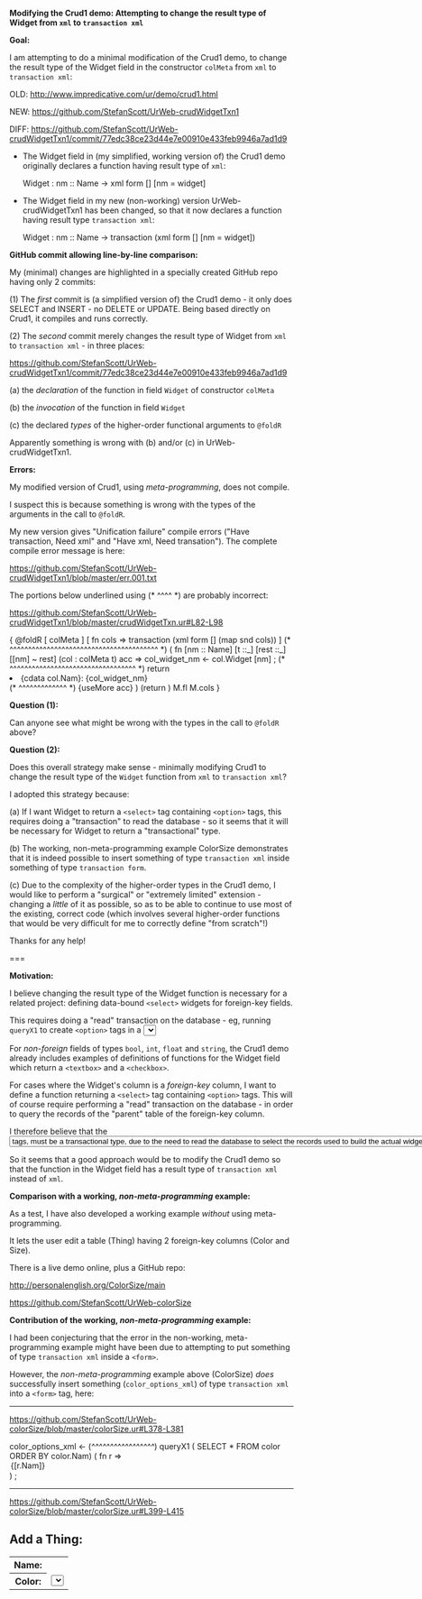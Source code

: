 **Modifying the Crud1 demo: Attempting to change the result type of Widget from `xml` to `transaction xml`**


**Goal:**

I am attempting to do a minimal modification of the Crud1 demo, to change the result type of the Widget field in the constructor `colMeta` from `xml` to `transaction xml`:

  OLD: http://www.impredicative.com/ur/demo/crud1.html

  NEW: https://github.com/StefanScott/UrWeb-crudWidgetTxn1

  DIFF: https://github.com/StefanScott/UrWeb-crudWidgetTxn1/commit/77edc38ce23d44e7e00910e433feb9946a7ad1d9

- The Widget field in (my simplified, working version of) the Crud1 demo originally declares a function having result type of `xml`:

    Widget : nm :: Name -> xml form [] [nm = widget]

- The Widget field in my new (non-working) version UrWeb-crudWidgetTxn1 has been changed, so that it now declares a function having result type `transaction xml`:

    Widget : nm :: Name -> transaction (xml form [] [nm = widget])


**GitHub commit allowing line-by-line comparison:**

My (minimal) changes are highlighted in a specially created GitHub repo having only 2 commits:

(1) The *first* commit is (a simplified version of) the Crud1 demo - it only does SELECT and INSERT - no DELETE or UPDATE. Being based directly on Crud1, it compiles and runs correctly.

(2) The *second* commit merely changes the result type of Widget from `xml` to `transaction xml` - in three places:

  https://github.com/StefanScott/UrWeb-crudWidgetTxn1/commit/77edc38ce23d44e7e00910e433feb9946a7ad1d9

(a) the *declaration* of the function in field `Widget` of constructor `colMeta`

(b) the *invocation* of the function in field `Widget`

(c) the declared *types* of the higher-order functional arguments to `@foldR`

Apparently something is wrong with (b) and/or (c) in UrWeb-crudWidgetTxn1.


**Errors:**

My modified version of Crud1, using *meta-programming*, does not compile. 

I suspect this is because something is wrong with the types of the arguments in the call to `@foldR`.

My new version gives "Unification failure" compile errors ("Have transaction, Need xml" and "Have xml, Need transation"). The complete compile error message is here:

  https://github.com/StefanScott/UrWeb-crudWidgetTxn1/blob/master/err.001.txt


The portions below underlined using (* ^^^^ *) are probably incorrect:

  https://github.com/StefanScott/UrWeb-crudWidgetTxn1/blob/master/crudWidgetTxn.ur#L82-L98

  <form>
    { @foldR 
      [ colMeta ] 
      [ fn cols => transaction (xml form [] (map snd cols)) ]
                (* ^^^^^^^^^^^^^^^^^^^^^^^^^^^^^^^^^^^^^^^^ *)
      ( fn [nm :: Name] [t ::_] [rest ::_] [[nm] ~ rest] (col : colMeta t) acc => 
        col_widget_nm <- col.Widget [nm] ;
     (* ^^^^^^^^^^^^^^^^^^^^^^^^^^^^^^^^^^ *)          
        return 
        <xml>
          <li> {cdata col.Nam}: {col_widget_nm}</li>
                               (* ^^^^^^^^^^^^^ *)          
          {useMore acc}
        </xml> )
      (return <xml/>)
      M.fl 
      M.cols }
    <submit action={create}/>
  </form>


**Question (1):**

Can anyone see what might be wrong with the types in the call to `@foldR` above?

**Question (2):**

Does this overall strategy make sense - minimally modifying Crud1 to change the result type of the `Widget` function from `xml` to `transaction xml`?

I adopted this strategy because:

(a) If I want Widget to return a `<select>` tag containing `<option>` tags, this requires doing a "transaction" to read the database - so it seems that it will be necessary for Widget to return a "transactional" type.

(b) The working, non-meta-programming example ColorSize demonstrates that it is indeed possible to insert something of type `transaction xml` inside something of type `transaction form`.

(c) Due to the complexity of the higher-order types in the Crud1 demo, I would like to perform a "surgical" or "extremely limited" extension - changing a *little* of it as possible, so as to be able to continue to use most of the existing, correct code (which involves several higher-order functions that would be very difficult for me to correctly define "from scratch"!)

Thanks for any help!

===

**Motivation:**

I believe changing the result type of the Widget function is necessary for a related project: defining data-bound `<select>` widgets for foreign-key fields.

This requires doing a "read" transaction on the database - eg, running `queryX1` to create `<option>` tags in a <select> tag, corresponding to records in the "parent" table of the foreign-key field.

For *non-foreign* fields of types `bool`, `int`, `float` and `string`, the Crud1 demo already includes examples of definitions of functions for the Widget field which return a `<textbox>` and a `<checkbox>`.

For cases where the Widget's column is a *foreign-key* column, I want to define a function returning a `<select>` tag containing `<option>` tags. This will of course require performing a "read" transaction on the database - in order to query the records of the "parent" table of the foreign-key column.

I therefore believe that the <select> widget, composed of <option> tags, *must* be a transactional type, due to the need to read the database to select the records used to build the actual widget.

So it seems that a good approach would be to modify the Crud1 demo so that the function in the Widget field has a result type of `transaction xml` instead of `xml`.


**Comparison with a working, *non-meta-programming* example:**

As a test, I have also developed a working example *without* using meta-programming. 

It lets the user edit a table (Thing) having 2 foreign-key columns (Color and Size). 

There is a live demo online, plus a GitHub repo:

  http://personalenglish.org/ColorSize/main

  https://github.com/StefanScott/UrWeb-colorSize


**Contribution of the working, *non-meta-programming* example:**

I had been conjecturing that the error in the non-working, meta-programming example might have been due to attempting to put something of type `transaction xml` inside a `<form>`.

However, the *non-meta-programming* example above (ColorSize) *does* successfully insert something (`color_options_xml`) of type `transaction xml` into a `<form>` tag, here:

---

https://github.com/StefanScott/UrWeb-colorSize/blob/master/colorSize.ur#L378-L381

  color_options_xml <- 
(*^^^^^^^^^^^^^^^^^*)
    queryX1 
      ( SELECT * FROM color ORDER BY color.Nam)
      ( fn r => <xml> <option> {[r.Nam]} </option> </xml> )
  ;

---

https://github.com/StefanScott/UrWeb-colorSize/blob/master/colorSize.ur#L399-L415

  <form>
    <h2>Add a Thing:</h2>
    <table>
      <tr> <th>Name:</th>  <td> <textbox {#Nam} /> </td> </tr>
      <tr> <th>Color:</th> <td> <select  {#ColorNam} >

        {color_options_xml}
       (*^^^^^^^^^^^^^^^^^*)
      </select> </td> </tr>
      (* ... *)
      <tr> <th/> <td> <submit action={create} value="Add Thing !"/> </td> </tr>
    </table>
  </form>

---

So this working, non-meta-programming UrWeb-colorSize shows that it is indeed possible to insert something of type `transaction xml` into a `<form>` tag - which indicates that the error in the (non-working) *meta-programming* example UrWeb-crudWidgetTxn1 is being caused by something *else*.

###

